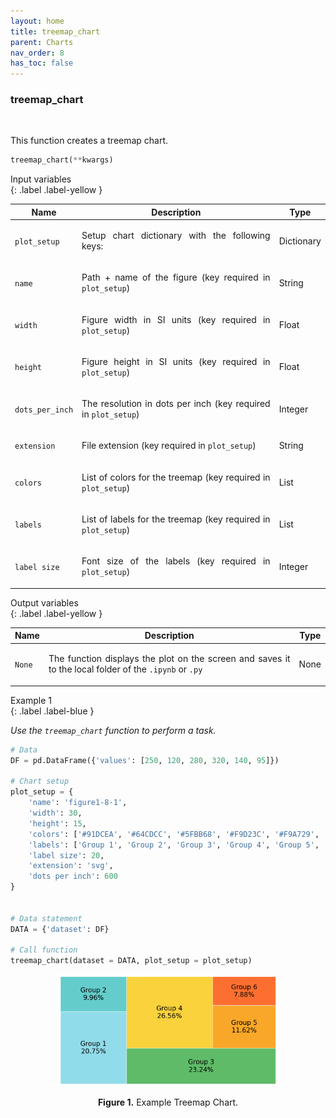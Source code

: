 ```yaml
---
layout: home  
title: treemap_chart  
parent: Charts  
nav_order: 8
has_toc: false  
---
```


<h3>treemap_chart</h3>

<br>

<p align = "justify">
    This function creates a treemap chart.
</p>

```python
treemap_chart(**kwargs)
```

Input variables  
{: .label .label-yellow }

<table style = "width:100%">
    <thead>
      <tr>
        <th>Name</th>
        <th>Description</th>
        <th>Type</th>
      </tr>
    </thead>
    <tr>
        <td><code>plot_setup</code></td>
        <td><p align="justify">Setup chart dictionary with the following keys:</p></td>
        <td>Dictionary</td>
    </tr>
    <tr>
        <td><code>name</code></td>
        <td><p align="justify">Path + name of the figure (key required in <code>plot_setup</code>)</p></td>
        <td>String</td>
    </tr>
    <tr>
        <td><code>width</code></td>
        <td><p align="justify">Figure width in SI units (key required in <code>plot_setup</code>)</p></td>
        <td>Float</td>
    </tr>
    <tr>
        <td><code>height</code></td>
        <td><p align="justify">Figure height in SI units (key required in <code>plot_setup</code>)</p></td>
        <td>Float</td>
    </tr>
    <tr>
        <td><code>dots_per_inch</code></td>
        <td><p align="justify">The resolution in dots per inch (key required in <code>plot_setup</code>)</p></td>
        <td>Integer</td>
    </tr>
    <tr>
        <td><code>extension</code></td>
        <td><p align="justify">File extension (key required in <code>plot_setup</code>)</p></td>
        <td>String</td>
    </tr>
    <tr>
        <td><code>colors</code></td>
        <td><p align="justify">List of colors for the treemap (key required in <code>plot_setup</code>)</p></td>
        <td>List</td>
    </tr>
    <tr>
        <td><code>labels</code></td>
        <td><p align="justify">List of labels for the treemap (key required in <code>plot_setup</code>)</p></td>
        <td>List</td>
    </tr>
    <tr>
        <td><code>label size</code></td>
        <td><p align="justify">Font size of the labels (key required in <code>plot_setup</code>)</p></td>
        <td>Integer</td>
    </tr>
</table>

Output variables  
{: .label .label-yellow }

<table style = "width:100%">
    <thead>
      <tr>
        <th>Name</th>
        <th>Description</th>
        <th>Type</th>
      </tr>
    </thead>
    <tr>
        <td><code>None</code></td>
        <td><p align="justify">The function displays the plot on the screen and saves it to the local folder of the <code>.ipynb</code> or <code>.py</code></p></td>
        <td>None</td>
    </tr>
</table>

Example 1  
{: .label .label-blue }

<p align = "justify">
    <i>Use the <code>treemap_chart</code> function to perform a task.</i>
</p>

```python
# Data
DF = pd.DataFrame({'values': [250, 120, 280, 320, 140, 95]})

# Chart setup
plot_setup = {
    'name': 'figure1-8-1',
    'width': 30,
    'height': 15,
    'colors': ['#91DCEA', '#64CDCC', '#5FBB68', '#F9D23C', '#F9A729', '#FD6F30'],
    'labels': ['Group 1', 'Group 2', 'Group 3', 'Group 4', 'Group 5', 'Group 6'],
    'label size': 20,
    'extension': 'svg',
    'dots per inch': 600
}


# Data statement 
DATA = {'dataset': DF}

# Call function
treemap_chart(dataset = DATA, plot_setup = plot_setup)
```

<center><img src="assets/images/treemap.png" width="70%"></center>
<p align = "center"><b>Figure 1.</b> Example Treemap Chart.</p>